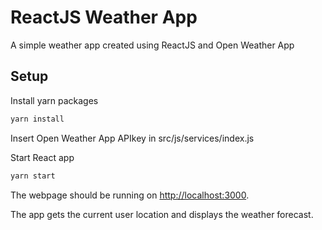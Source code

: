 # ReactJS Weather App
A simple weather app created using ReactJS and Open Weather App

## Setup
Install yarn packages
```bash
yarn install
```
Insert Open Weather App APIkey in src/js/services/index.js

Start React app
```bash
yarn start
```
The webpage should be running on [http://localhost:3000](http://localhost:3000).

The app gets the current user location and displays the weather forecast.
